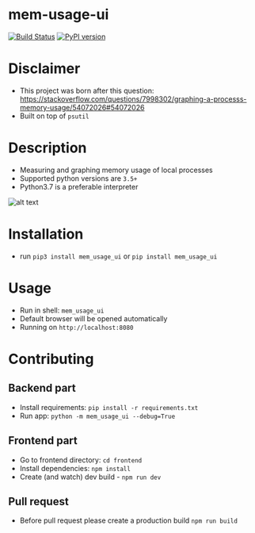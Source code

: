 mem-usage-ui
============

[![Build Status](https://travis-ci.org/parikls/mem_usage_ui.svg?branch=master)](https://travis-ci.org/parikls/mem_usage_ui)
[![PyPI version](https://badge.fury.io/py/mem-usage-ui.svg)](https://badge.fury.io/py/mem-usage-ui)

Disclaimer
==========

- This project was born after this question: https://stackoverflow.com/questions/7998302/graphing-a-processs-memory-usage/54072026#54072026
- Built on top of `psutil`

Description
===========

- Measuring and graphing memory usage of local processes
- Supported python versions are `3.5+`
- Python3.7 is a preferable interpreter

![alt text](https://raw.githubusercontent.com/parikls/mem_usage_ui/master/mem_usage_ui.png)


Installation
============

- run `pip3 install mem_usage_ui` or `pip install mem_usage_ui`

Usage
=====

- Run in shell: `mem_usage_ui`
- Default browser will be opened automatically
- Running on `http://localhost:8080`


Contributing
===========

Backend part
------------

- Install requirements: `pip install -r requirements.txt`
- Run app: `python -m mem_usage_ui --debug=True`

Frontend part
-------------

- Go to frontend directory: `cd frontend`
- Install dependencies: `npm install`
- Create (and watch) dev build - `npm run dev`

Pull request
------------

- Before pull request please create a production build `npm run build`

